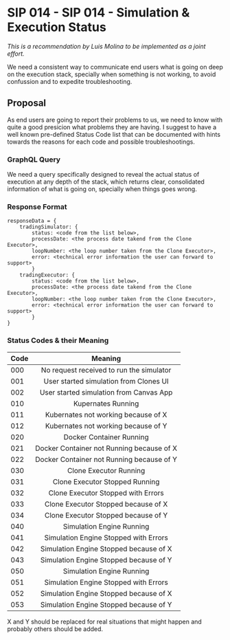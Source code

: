 # SIP 014 - SIP 014 - Simulation & Execution Status

_This is a recommendation by Luis Molina to be implemented as a joint effort._

We need a consistent way to communicate end users what is going on deep on the execution stack, specially when something is not working, to avoid confussion and to expedite troubleshooting. 

## Proposal

As end users are going to report their problems to us, we need to know with quite a good presicion what problems they are having. I suggest to have a well known pre-defined Status Code list that can be documented with hints towards the reasons for each code and possible troubleshootings.  

### GraphQL Query

We need a query specifically designed to reveal the actual status of execution at any depth of the stack, which returns clear, consolidated information of what is going on, specially when things goes wrong.

### Response Format

```
responseData = {
	tradingSimulator: {
		status: <code from the list below>,
		processDate: <the process date takend from the Clone Executor>,
		loopNumber: <the loop number taken from the Clone Executor>,
		error: <technical error information the user can forward to support>
		}
	tradingExecutor: {
		status: <code from the list below>,
		processDate: <the process date takend from the Clone Executor>,
		loopNumber: <the loop number taken from the Clone Executor>,
		error: <technical error information the user can forward to support>
		}
}
```

### Status Codes & their Meaning

| Code        	| Meaning       | 
| ------------- |:-------------:| 
| 000 | No request received to run the simulator | 
| 001 | User started simulation from Clones UI |
| 002 | User started simulation from Canvas App |
| 010 | Kupernates Running |
| 011 | Kubernates not working because of X |
| 012 | Kubernates not working because of Y |
| 020 | Docker Container Running |
| 021 | Docker Container not Running because of X |
| 022 | Docker Container not Running because of Y |
| 030 | Clone Executor Running |
| 031 | Clone Executor Stopped Running |
| 032 | Clone Executor Stopped with Errors |
| 033 | Clone Executor Stopped because of X |
| 034 | Clone Executor Stopped because of Y |
| 040 | Simulation Engine Running |
| 041 | Simulation Engine Stopped with Errors |
| 042 | Simulation Engine Stopped because of X  |
| 043 | Simulation Engine Stopped because of Y |
| 050 | Simulation Engine Running |
| 051 | Simulation Engine Stopped with Errors |
| 052 | Simulation Engine Stopped because of X  |
| 053 | Simulation Engine Stopped because of Y |

X and Y should be replaced for real situations that might happen and probably others should be added.
